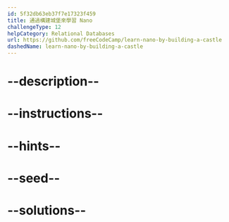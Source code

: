 ```yaml
---
id: 5f32db63eb37f7e17323f459
title: 通過構建城堡來學習 Nano
challengeType: 12
helpCategory: Relational Databases
url: https://github.com/freeCodeCamp/learn-nano-by-building-a-castle
dashedName: learn-nano-by-building-a-castle
---
```


# --description--

# --instructions--

# --hints--

# --seed--

# --solutions--
